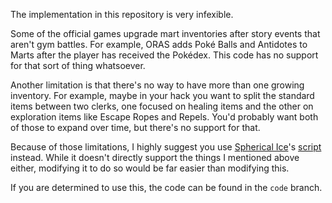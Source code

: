 The implementation in this repository is very infexible.

Some of the official games upgrade mart inventories after story events that aren't gym battles. For example, ORAS adds Poké Balls and Antidotes to Marts after the player has received the Pokédex. This code has no support for that sort of thing whatsoever.

Another limitation is that there's no way to have more than one growing inventory. For example, maybe in your hack you want to split the standard items between two clerks, one focused on healing items and the other on exploration items like Escape Ropes and Repels. You'd probably want both of those to expand over time, but there's no support for that.

Because of those limitations, I highly suggest you use [Spherical Ice](https://www.pokecommunity.com/member.php?u=67281)'s [script](https://www.pokecommunity.com/showpost.php?p=8471369&postcount=15) instead. While it doesn't directly support the things I mentioned above either, modifying it to do so would be far easier than modifying this.

If you are determined to use this, the code can be found in the `code` branch.
